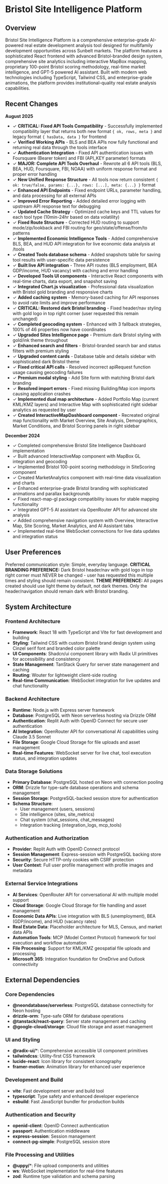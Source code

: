# Bristol Site Intelligence Platform

## Overview

Bristol Site Intelligence Platform is a comprehensive enterprise-grade AI-powered real estate development analysis tool designed for multifamily development opportunities across Sunbelt markets. The platform features a sophisticated React frontend with advanced Bristol-branded design system, comprehensive site analytics including interactive MapBox mapping, proprietary 100-point Bristol scoring methodology, real-time market intelligence, and GPT-5 powered AI assistant. Built with modern web technologies including TypeScript, Tailwind CSS, and enterprise-grade animations, the platform provides institutional-quality real estate analysis capabilities.

## Recent Changes

**August 2025**
- ✓ **CRITICAL: Fixed API Tools Compatibility** - Successfully implemented compatibility layer that returns both new format `{ ok, rows, meta }` and legacy format `{ hasData, data }` for frontend
- ✓ **Verified Working APIs** - BLS and BEA APIs now fully functional and returning real data through the tools interface
- ✓ **Authentication Integration** - Fixed API authentication issues with Foursquare (Bearer token) and FBI (API_KEY parameter) formats
- ✓ **MAJOR: Complete API Tools Overhaul** - Rewrote all 6 API tools (BLS, BEA, HUD, Foursquare, FBI, NOAA) with uniform response format and proper error handling
- ✓ **New Unified Response Structure** - All tools now return consistent `{ ok: true/false, params: {...}, rows: [...], meta: {...} }` format
- ✓ **Enhanced API Endpoints** - Fixed endpoint URLs, parameter handling, and data processing for all external APIs
- ✓ **Improved Error Reporting** - Added detailed error logging with upstream API response text for debugging
- ✓ **Updated Cache Strategy** - Optimized cache keys and TTL values for each tool type (10min-24hr based on data volatility)
- ✓ **Fixed Route Structure** - Corrected HUD routing to support mode/zip/lookback and FBI routing for geo/state/offense/from/to patterns
- ✓ **Implemented Economic Intelligence Tools** - Added comprehensive BLS, BEA, and HUD API integration for live economic data analysis at /tools
- ✓ **Created Tools database schema** - Added snapshots table for saving tool results with user-specific data persistence
- ✓ **Built live API integration** - Three API routes (BLS employment, BEA GDP/income, HUD vacancy) with caching and error handling
- ✓ **Developed Tools UI components** - Interactive React components with real-time charts, data export, and snapshot saving
- ✓ **Integrated Chart.js visualization** - Professional data visualization with Bristol gold branding and responsive charts
- ✓ **Added caching system** - Memory-based caching for API responses to avoid rate limits and improve performance
- ✓ **CRITICAL: Restored dark Bristol branding** - Fixed header/nav styling with gold logo in top right corner (user requested this remain unchanged)
- ✓ **Completed geocoding system** - Enhanced with 3 fallback strategies, 100% of 46 properties now have coordinates
- ✓ **Upgraded Sites Intelligence page** - Premium dark Bristol styling with gold/ink theme throughout
- ✓ **Enhanced search and filters** - Bristol-branded search bar and status filters with premium styling
- ✓ **Upgraded content cards** - Database table and details sidebar with sophisticated dark Bristol theme
- ✓ **Fixed critical API calls** - Resolved incorrect apiRequest function usage causing geocoding failures
- ✓ **Premium modal styling** - Add Site form with matching Bristol dark branding
- ✓ **Resolved import errors** - Fixed missing Building/Map icon imports causing application crashes
- ✓ **Implemented dual map architecture** - Added Portfolio Map (current KML/KMZ layers) and Interactive Map with sophisticated right sidebar analytics as requested by user
- ✓ **Created InteractiveMapDashboard component** - Recreated original map functionality with Market Overview, Site Analysis, Demographics, Market Conditions, and Bristol Scoring panels in right sidebar

**December 2024**
- ✓ Completed comprehensive Bristol Site Intelligence Dashboard implementation
- ✓ Built advanced InteractiveMap component with MapBox GL integration and geocoding
- ✓ Implemented Bristol 100-point scoring methodology in SiteScoring component  
- ✓ Created MarketAnalytics component with real-time data visualization and charts
- ✓ Enhanced enterprise-grade Bristol branding with sophisticated animations and parallax backgrounds
- ✓ Fixed react-map-gl package compatibility issues for stable mapping functionality
- ✓ Integrated GPT-5 AI assistant via OpenRouter API for advanced site analysis
- ✓ Added comprehensive navigation system with Overview, Interactive Map, Site Scoring, Market Analytics, and AI Assistant tabs
- ✓ Implemented real-time WebSocket connections for live data updates and integration status

## User Preferences

Preferred communication style: Simple, everyday language.
**CRITICAL BRANDING PREFERENCE:** Dark Bristol header/nav with gold logo in top right corner must NEVER be changed - user has requested this multiple times and styling should remain consistent.
**THEME PREFERENCE:** All pages created should use light theme by default, not dark themes. Only the header/navigation should remain dark with Bristol branding.

## System Architecture

### Frontend Architecture
- **Framework**: React 18 with TypeScript and Vite for fast development and building
- **Styling**: Tailwind CSS with custom Bristol brand design system using Cinzel serif font and branded color palette
- **UI Components**: Shadcn/ui component library with Radix UI primitives for accessibility and consistency
- **State Management**: TanStack Query for server state management and caching
- **Routing**: Wouter for lightweight client-side routing
- **Real-time Communication**: WebSocket integration for live updates and chat functionality

### Backend Architecture
- **Runtime**: Node.js with Express server framework
- **Database**: PostgreSQL with Neon serverless hosting via Drizzle ORM
- **Authentication**: Replit Auth with OpenID Connect for secure user authentication
- **AI Integration**: OpenRouter API for conversational AI capabilities using Claude 3.5 Sonnet
- **File Storage**: Google Cloud Storage for file uploads and asset management
- **Real-time Features**: WebSocket server for live chat, tool execution status, and integration updates

### Data Storage Solutions
- **Primary Database**: PostgreSQL hosted on Neon with connection pooling
- **ORM**: Drizzle for type-safe database operations and schema management
- **Session Storage**: PostgreSQL-backed session store for authentication
- **Schema Structure**: 
  - User management (users, sessions)
  - Site intelligence (sites, site_metrics)
  - Chat system (chat_sessions, chat_messages)
  - Integration tracking (integration_logs, mcp_tools)

### Authentication and Authorization
- **Provider**: Replit Auth with OpenID Connect protocol
- **Session Management**: Express-session with PostgreSQL backing store
- **Security**: Secure HTTP-only cookies with CSRF protection
- **User Context**: Full user profile management with profile images and metadata

### External Service Integrations
- **AI Services**: OpenRouter API for conversational AI with multiple model support
- **Cloud Storage**: Google Cloud Storage for file handling and asset management
- **Economic Data APIs**: Live integration with BLS (unemployment), BEA (GDP/income), and HUD (vacancy rates)
- **Real Estate Data**: Placeholder architecture for MLS, Census, and market data APIs
- **Automation Tools**: MCP (Model Context Protocol) framework for tool execution and workflow automation
- **File Processing**: Support for KML/KMZ geospatial file uploads and processing
- **Microsoft 365**: Integration foundation for OneDrive and Outlook connectivity

## External Dependencies

### Core Dependencies
- **@neondatabase/serverless**: PostgreSQL database connectivity for Neon hosting
- **drizzle-orm**: Type-safe ORM for database operations
- **@tanstack/react-query**: Server state management and caching
- **@google-cloud/storage**: Cloud file storage and asset management

### UI and Styling
- **@radix-ui/***: Comprehensive accessible UI component primitives
- **tailwindcss**: Utility-first CSS framework
- **lucide-react**: Icon library for consistent iconography
- **framer-motion**: Animation library for enhanced user experience

### Development and Build
- **vite**: Fast development server and build tool
- **typescript**: Type safety and enhanced developer experience
- **esbuild**: Fast JavaScript bundler for production builds

### Authentication and Security
- **openid-client**: OpenID Connect authentication
- **passport**: Authentication middleware
- **express-session**: Session management
- **connect-pg-simple**: PostgreSQL session store

### File Processing and Utilities
- **@uppy/***: File upload components and utilities
- **ws**: WebSocket implementation for real-time features
- **zod**: Runtime type validation and schema parsing